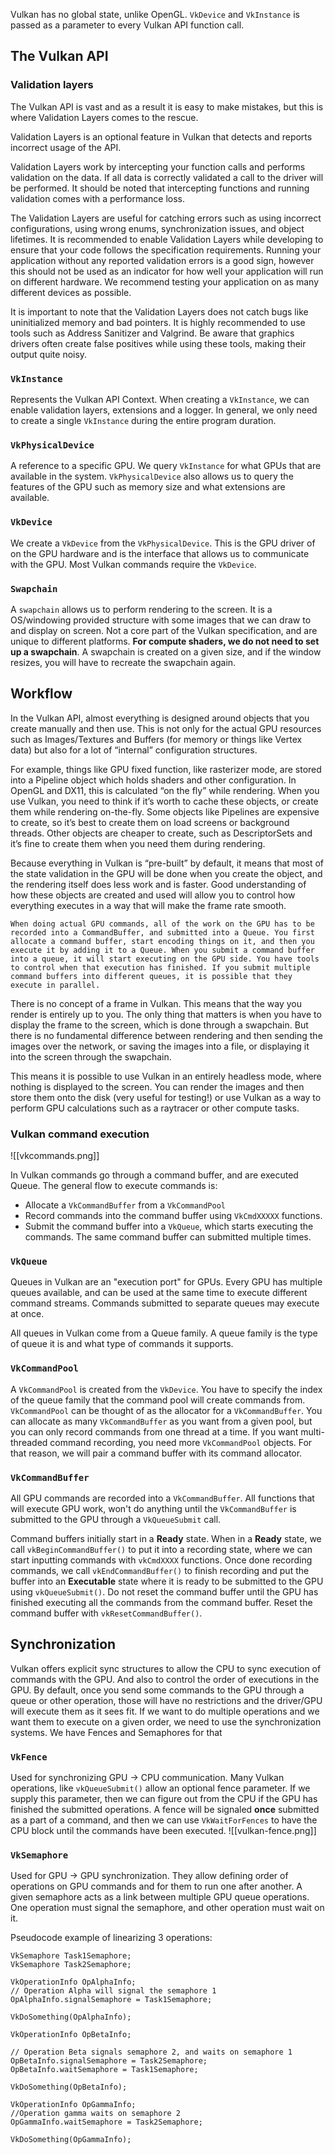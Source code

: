 Vulkan has no global state, unlike OpenGL. `VkDevice` and `VkInstance` is passed as a parameter to every Vulkan API function call.

## The Vulkan API
### Validation layers
The Vulkan API is vast and as a result it is easy to make mistakes, but this is where Validation Layers comes to the rescue.

Validation Layers is an optional feature in Vulkan that detects and reports incorrect usage of the API.

Validation Layers work by intercepting your function calls and performs validation on the data. If all data is correctly validated a call to the driver will be performed. It should be noted that intercepting functions and running validation comes with a performance loss.

The Validation Layers are useful for catching errors such as using incorrect configurations, using wrong enums, synchronization issues, and object lifetimes. It is recommended to enable Validation Layers while developing to ensure that your code follows the specification requirements. Running your application without any reported validation errors is a good sign, however this should not be used as an indicator for how well your application will run on different hardware. We recommend testing your application on as many different devices as possible.

It is important to note that the Validation Layers does not catch bugs like uninitialized memory and bad pointers. It is highly recommended to use tools such as Address Sanitizer and Valgrind. Be aware that graphics drivers often create false positives while using these tools, making their output quite noisy.

### `VkInstance`
Represents the Vulkan API Context. When creating a `VkInstance`, we can enable validation layers, extensions and a logger. In general, we only need to create a single `VkInstance` during the entire program duration.

### `VkPhysicalDevice`
A reference to a specific GPU. We query `VkInstance` for what GPUs that are available in the system. `VkPhysicalDevice` also allows us to query the features of the GPU such as memory size and what extensions are available. 

### `VkDevice`
We create a `VkDevice` from the `VkPhysicalDevice`. This is the GPU driver of on the GPU hardware and is the interface that allows us to communicate with the GPU. Most Vulkan commands require the `VkDevice`.

### `Swapchain`
A `swapchain` allows us to perform rendering to the screen. It is a OS/windowing provided structure with some images that we can draw to and display on screen. Not a core part of the Vulkan specification, and are unique to different platforms. **For compute shaders, we do not need to set up a swapchain**. A swapchain is created on a given size, and if the window resizes, you will have to recreate the swapchain again.

## Workflow 
In the Vulkan API, almost everything is designed around objects that you create manually and then use. This is not only for the actual GPU resources such as Images/Textures and Buffers (for memory or things like Vertex data) but also for a lot of “internal” configuration structures.

For example, things like GPU fixed function, like rasterizer mode, are stored into a Pipeline object which holds shaders and other configuration. In OpenGL and DX11, this is calculated “on the fly” while rendering. When you use Vulkan, you need to think if it’s worth to cache these objects, or create them while rendering on-the-fly. Some objects like Pipelines are expensive to create, so it’s best to create them on load screens or background threads. Other objects are cheaper to create, such as DescriptorSets and it’s fine to create them when you need them during rendering.

Because everything in Vulkan is “pre-built” by default, it means that most of the state validation in the GPU will be done when you create the object, and the rendering itself does less work and is faster. Good understanding of how these objects are created and used will allow you to control how everything executes in a way that will make the frame rate smooth.

	When doing actual GPU commands, all of the work on the GPU has to be recorded into a CommandBuffer, and submitted into a Queue. You first allocate a command buffer, start encoding things on it, and then you execute it by adding it to a Queue. When you submit a command buffer into a queue, it will start executing on the GPU side. You have tools to control when that execution has finished. If you submit multiple command buffers into different queues, it is possible that they execute in parallel.

There is no concept of a frame in Vulkan. This means that the way you render is entirely up to you. The only thing that matters is when you have to display the frame to the screen, which is done through a swapchain. But there is no fundamental difference between rendering and then sending the images over the network, or saving the images into a file, or displaying it into the screen through the swapchain.

This means it is possible to use Vulkan in an entirely headless mode, where nothing is displayed to the screen. You can render the images and then store them onto the disk (very useful for testing!) or use Vulkan as a way to perform GPU calculations such as a raytracer or other compute tasks.

### Vulkan command execution

![[vkcommands.png]]

In Vulkan commands go through a command buffer, and are executed Queue. The general flow to execute commands is: 
- Allocate a `VkCommandBuffer` from a `VkCommandPool`
- Record commands into the command buffer using `VkCmdXXXXX` functions.
- Submit the command buffer into a `VkQueue`, which starts executing the commands. 
The same command buffer can submitted multiple times. 

### `VkQueue`
Queues in Vulkan are an "execution port" for GPUs. Every GPU has multiple queues available, and can be used at the same time to execute different  command streams. Commands submitted to separate queues may execute at once. 

All queues in Vulkan come from a Queue family. A queue family is the type of queue it is and what type of commands it supports. 

### `VkCommandPool`
A `VkCommandPool` is created from the `VkDevice`. You have to specify the index of the queue family that the command pool will create commands from. `VkCommandPool` can be thought of as the allocator for a `VkCommandBuffer`. You can allocate as many `VkCommandBuffer` as you want from a given pool, but you can only record commands from one thread at a time. If you want multi-threaded command recording, you need more `VkCommandPool` objects. For that reason, we will pair a command buffer with its command allocator.

### `VkCommandBuffer`
All GPU commands are recorded into a `VkCommandBuffer`. All functions that will execute GPU work, won't do anything until the `VkCommandBuffer` is submitted to the GPU through a `VkQueueSubmit` call. 

Command buffers initially start in a **Ready** state. When in a **Ready** state, we call `vkBeginCommandBuffer()` to put it into a recording state, where we can start inputting commands with `vkCmdXXXX` functions. Once done recording commands, we call `vkEndCommandBuffer()` to finish recording and put the buffer into an **Executable** state where it is ready to be submitted to the GPU using `vkQueueSubmit()`. Do not reset the command buffer until the GPU has finished executing all the commands from the command buffer. Reset the command buffer with `vkResetCommandBuffer()`.

## Synchronization
Vulkan offers explicit sync structures to allow the CPU to sync execution of commands with the GPU. And also to control the order of executions in the GPU. By default, once you send some commands to the GPU through a queue or other operation, those will have no restrictions and the driver/GPU will execute them as it sees fit. If we want to do multiple operations and we want them to execute on a given order, we need to use the synchronization systems. We have Fences and Semaphores for that

### `VkFence`
Used for synchronizing GPU -> CPU communication. Many Vulkan operations, like `vkQueueSubmit()` allow an optional fence parameter. If we supply this parameter, then we can figure out from the CPU if the GPU has finished the submitted operations. A fence will be signaled **once** submitted as a part of a command, and then we can use `VkWaitForFences` to have the CPU block until the commands have been executed. 
![[vulkan-fence.png]]
### `VkSemaphore`
Used for GPU -> GPU synchronization. They allow defining order of operations on GPU commands and for them to run one after another. A given semaphore acts as a link between multiple GPU queue operations. One operation must signal the semaphore, and other operation must wait on it.

Pseudocode example of linearizing 3 operations:

```
VkSemaphore Task1Semaphore;
VkSemaphore Task2Semaphore;

VkOperationInfo OpAlphaInfo;
// Operation Alpha will signal the semaphore 1
OpAlphaInfo.signalSemaphore = Task1Semaphore;

VkDoSomething(OpAlphaInfo);

VkOperationInfo OpBetaInfo;

// Operation Beta signals semaphore 2, and waits on semaphore 1
OpBetaInfo.signalSemaphore = Task2Semaphore;
OpBetaInfo.waitSemaphore = Task1Semaphore;

VkDoSomething(OpBetaInfo);

VkOperationInfo OpGammaInfo;
//Operation gamma waits on semaphore 2
OpGammaInfo.waitSemaphore = Task2Semaphore;

VkDoSomething(OpGammaInfo);
```
